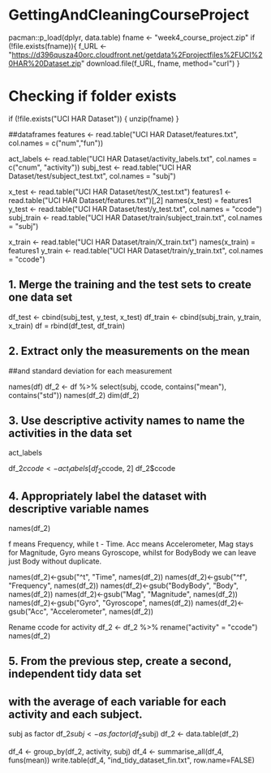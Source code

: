 # GettingAndCleaningCourseProject

pacman::p_load(dplyr, data.table)
fname <- "week4_course_project.zip"
if (!file.exists(fname)){
  f_URL <- "https://d396qusza40orc.cloudfront.net/getdata%2Fprojectfiles%2FUCI%20HAR%20Dataset.zip"
  download.file(f_URL, fname, method="curl")
}  

# Checking if folder exists
if (!file.exists("UCI HAR Dataset")) { 
  unzip(fname) 
}

##dataframes
features <- read.table("UCI HAR Dataset/features.txt", col.names = c("num","fun"))

act_labels <- read.table("UCI HAR Dataset/activity_labels.txt", col.names = c("cnum", "activity"))
subj_test <- read.table("UCI HAR Dataset/test/subject_test.txt", col.names = "subj")

x_test <- read.table("UCI HAR Dataset/test/X_test.txt")
features1 <- read.table("UCI HAR Dataset/features.txt")[,2]
names(x_test) = features1
y_test <- read.table("UCI HAR Dataset/test/y_test.txt", col.names = "ccode")
subj_train <- read.table("UCI HAR Dataset/train/subject_train.txt", col.names = "subj")

x_train <- read.table("UCI HAR Dataset/train/X_train.txt")
names(x_train) = features1
y_train <- read.table("UCI HAR Dataset/train/y_train.txt", col.names = "ccode")


## 1. Merge the training and the test sets to create one data set

df_test <- cbind(subj_test, y_test, x_test)
df_train <- cbind(subj_train, y_train, x_train)
df = rbind(df_test, df_train)


## 2. Extract only the measurements on the mean 
##and standard deviation for each measurement

names(df)
df_2 <- df %>% 
  select(subj, ccode, contains("mean"), contains("std"))
names(df_2)
dim(df_2)

## 3. Use descriptive activity names to name the activities in the data set
act_labels

df_2$ccode <- act_labels[df_2$ccode, 2]
df_2$ccode

## 4. Appropriately label the dataset with descriptive variable names

names(df_2)

f means Frequency, while t - Time.
Acc means Accelerometer, Mag stays for Magnitude, Gyro means Gyroscope, 
whilst for BodyBody we can leave just Body without duplicate.

names(df_2)<-gsub("^t", "Time", names(df_2))
names(df_2)<-gsub("^f", "Frequency", names(df_2))
names(df_2)<-gsub("BodyBody", "Body", names(df_2))
names(df_2)<-gsub("Mag", "Magnitude", names(df_2))
names(df_2)<-gsub("Gyro", "Gyroscope", names(df_2))
names(df_2)<-gsub("Acc", "Accelerometer", names(df_2))

Rename ccode for activity
df_2 <- df_2 %>% 
  rename("activity" = "ccode")
names(df_2)

## 5. From the previous step, create a second, independent tidy data set 
## with the average of each variable for each activity and each subject.

subj as factor 
df_2$subj <- as.factor(df_2$subj)
df_2 <- data.table(df_2)


df_4 <- group_by(df_2, activity, subj)
df_4 <- summarise_all(df_4, funs(mean))
write.table(df_4, "ind_tidy_dataset_fin.txt", row.name=FALSE)

